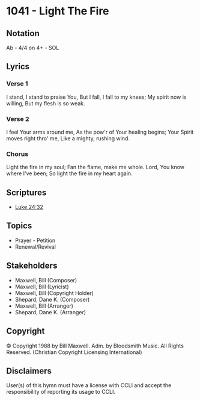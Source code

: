 # 1041 - Light The Fire

## Notation

Ab - 4/4 on 4+ - SOL

## Lyrics

### Verse 1

I stand, I stand to praise You, But I fall, I fall to my knees; My spirit now  is willing, But my flesh is so weak.

### Verse 2

I feel Your arms around me, As the pow'r of Your healing begins; Your Spirit moves right thro' me, Like a mighty, rushing wind.

### Chorus

Light the fire in my soul; Fan the flame, make me whole. Lord, You know where I've been; So light the fire in my heart again.


## Scriptures

- [Luke 24:32](https://www.biblegateway.com/passage/?search=Luke%2024%3A32)

## Topics

- Prayer - Petition
- Renewal/Revival

## Stakeholders

- Maxwell, Bill (Composer)
- Maxwell, Bill (Lyricist)
- Maxwell, Bill (Copyright Holder)
- Shepard, Dane K. (Composer)
- Maxwell, Bill (Arranger)
- Shepard, Dane K. (Arranger)

## Copyright

© Copyright 1988 by Bill Maxwell. Adm. by Bloodsmith Music. All Rights Reserved.
(Christian Copyright Licensing International)

## Disclaimers

User(s) of this hymn must have a license with CCLI and accept the responsibility of reporting its usage to CCLI.

